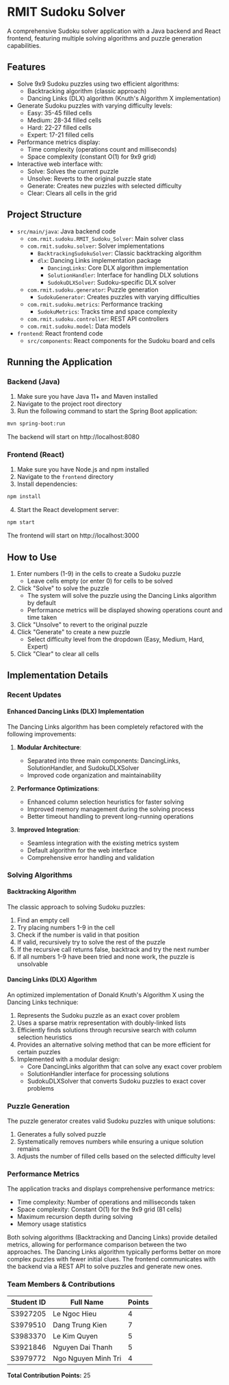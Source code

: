 # RMIT Sudoku Solver

A comprehensive Sudoku solver application with a Java backend and React frontend, featuring multiple solving algorithms and puzzle generation capabilities.

## Features

- Solve 9x9 Sudoku puzzles using two efficient algorithms:
  - Backtracking algorithm (classic approach)
  - Dancing Links (DLX) algorithm (Knuth's Algorithm X implementation)
- Generate Sudoku puzzles with varying difficulty levels:
  - Easy: 35-45 filled cells
  - Medium: 28-34 filled cells
  - Hard: 22-27 filled cells
  - Expert: 17-21 filled cells
- Performance metrics display:
  - Time complexity (operations count and milliseconds)
  - Space complexity (constant O(1) for 9x9 grid)
- Interactive web interface with:
  - Solve: Solves the current puzzle
  - Unsolve: Reverts to the original puzzle state
  - Generate: Creates new puzzles with selected difficulty
  - Clear: Clears all cells in the grid

## Project Structure

- `src/main/java`: Java backend code
  - `com.rmit.sudoku.RMIT_Sudoku_Solver`: Main solver class
  - `com.rmit.sudoku.solver`: Solver implementations
    - `BacktrackingSudokuSolver`: Classic backtracking algorithm
    - `dlx`: Dancing Links implementation package
      - `DancingLinks`: Core DLX algorithm implementation
      - `SolutionHandler`: Interface for handling DLX solutions
      - `SudokuDLXSolver`: Sudoku-specific DLX solver
  - `com.rmit.sudoku.generator`: Puzzle generation
    - `SudokuGenerator`: Creates puzzles with varying difficulties
  - `com.rmit.sudoku.metrics`: Performance tracking
    - `SudokuMetrics`: Tracks time and space complexity
  - `com.rmit.sudoku.controller`: REST API controllers
  - `com.rmit.sudoku.model`: Data models
- `frontend`: React frontend code
  - `src/components`: React components for the Sudoku board and cells

## Running the Application

### Backend (Java)

1. Make sure you have Java 11+ and Maven installed
2. Navigate to the project root directory
3. Run the following command to start the Spring Boot application:

```bash
mvn spring-boot:run
```

The backend will start on http://localhost:8080

### Frontend (React)

1. Make sure you have Node.js and npm installed
2. Navigate to the `frontend` directory
3. Install dependencies:

```bash
npm install
```

4. Start the React development server:

```bash
npm start
```

The frontend will start on http://localhost:3000

## How to Use

1. Enter numbers (1-9) in the cells to create a Sudoku puzzle
   - Leave cells empty (or enter 0) for cells to be solved
2. Click "Solve" to solve the puzzle
   - The system will solve the puzzle using the Dancing Links algorithm by default
   - Performance metrics will be displayed showing operations count and time taken
3. Click "Unsolve" to revert to the original puzzle
4. Click "Generate" to create a new puzzle
   - Select difficulty level from the dropdown (Easy, Medium, Hard, Expert)
5. Click "Clear" to clear all cells

## Implementation Details

### Recent Updates

#### Enhanced Dancing Links (DLX) Implementation
The Dancing Links algorithm has been completely refactored with the following improvements:

1. **Modular Architecture**:
   - Separated into three main components: DancingLinks, SolutionHandler, and SudokuDLXSolver
   - Improved code organization and maintainability

2. **Performance Optimizations**:
   - Enhanced column selection heuristics for faster solving
   - Improved memory management during the solving process
   - Better timeout handling to prevent long-running operations

3. **Improved Integration**:
   - Seamless integration with the existing metrics system
   - Default algorithm for the web interface
   - Comprehensive error handling and validation

### Solving Algorithms

#### Backtracking Algorithm
The classic approach to solving Sudoku puzzles:
1. Find an empty cell
2. Try placing numbers 1-9 in the cell
3. Check if the number is valid in that position
4. If valid, recursively try to solve the rest of the puzzle
5. If the recursive call returns false, backtrack and try the next number
6. If all numbers 1-9 have been tried and none work, the puzzle is unsolvable

#### Dancing Links (DLX) Algorithm
An optimized implementation of Donald Knuth's Algorithm X using the Dancing Links technique:
1. Represents the Sudoku puzzle as an exact cover problem
2. Uses a sparse matrix representation with doubly-linked lists
3. Efficiently finds solutions through recursive search with column selection heuristics
4. Provides an alternative solving method that can be more efficient for certain puzzles
5. Implemented with a modular design:
   - Core DancingLinks algorithm that can solve any exact cover problem
   - SolutionHandler interface for processing solutions
   - SudokuDLXSolver that converts Sudoku puzzles to exact cover problems

### Puzzle Generation
The puzzle generator creates valid Sudoku puzzles with unique solutions:
1. Generates a fully solved puzzle
2. Systematically removes numbers while ensuring a unique solution remains
3. Adjusts the number of filled cells based on the selected difficulty level

### Performance Metrics
The application tracks and displays comprehensive performance metrics:
- Time complexity: Number of operations and milliseconds taken
- Space complexity: Constant O(1) for the 9x9 grid (81 cells)
- Maximum recursion depth during solving
- Memory usage statistics

Both solving algorithms (Backtracking and Dancing Links) provide detailed metrics, allowing for performance comparison between the two approaches. The Dancing Links algorithm typically performs better on more complex puzzles with fewer initial clues.
The frontend communicates with the backend via a REST API to solve puzzles and generate new ones.

### Team Members & Contributions
| Student ID | Full Name              | Points |
|------------|------------------------|--------|
| S3927205   | Le Ngoc Hieu           | 4      |
| S3979510   | Dang Trung Kien        | 7      |
| S3983370   | Le Kim Quyen           | 5      |
| S3921846   | Nguyen Dai Thanh       | 5      |
| S3979772   | Ngo Nguyen Minh Tri    | 4      |
**Total Contribution Points:** 25
